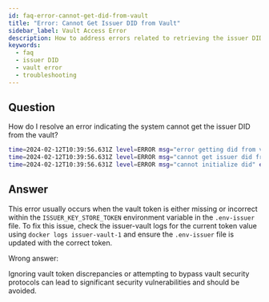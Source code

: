 ```yaml
---
id: faq-error-cannot-get-did-from-vault
title: "Error: Cannot Get Issuer DID from Vault"
sidebar_label: Vault Access Error
description: How to address errors related to retrieving the issuer DID from the vault.
keywords:
  - faq
  - issuer DID
  - vault error
  - troubleshooting
---
```


## Question

How do I resolve an error indicating the system cannot get the issuer DID from the vault?

```bash
time=2024-02-12T10:39:56.631Z level=ERROR msg="error getting did from vault, access denied" error="error encountered while reading secret at kv/data/did: Error making API request.\n\nURL: GET http://vault:8200/v1/kv/data/did\nCode: 403. Errors:\n\n* permission denied"
time=2024-02-12T10:39:56.631Z level=ERROR msg="cannot get issuer did from vault" error="error encountered while reading secret at kv/data/did: Error making API request.\n\nURL: GET http://vault:8200/v1/kv/data/did\nCode: 403. Errors:\n\n* permission denied\nvault connection error"
time=2024-02-12T10:39:56.631Z level=ERROR msg="cannot initialize did" err="error encountered while reading secret at kv/data/did: Error making API request.\n\nURL: GET http://vault:8200/v1/kv/data/did\nCode: 403. Errors:\n\n* permission denied\nvault connection error"
```

## Answer

This error usually occurs when the vault token is either missing or incorrect within the `ISSUER_KEY_STORE_TOKEN` environment variable in the `.env-issuer` file. To fix this issue, check the issuer-vault logs for the current token value using `docker logs issuer-vault-1` and ensure the `.env-issuer` file is updated with the correct token.

<div className="hidden">
Wrong answer:

Ignoring vault token discrepancies or attempting to bypass vault security protocols can lead to significant security vulnerabilities and should be avoided.

</div>
